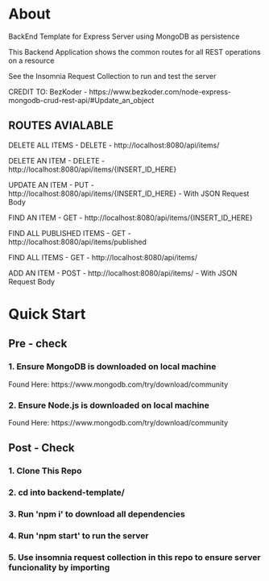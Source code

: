 <h1> About </h1>

BackEnd Template for Express Server using MongoDB as persistence

This Backend Application shows the common routes for all REST operations on a resource

See the Insomnia Request Collection to run and test the server

<p> CREDIT TO: BezKoder - https://www.bezkoder.com/node-express-mongodb-crud-rest-api/#Update_an_object </p>

<h2> ROUTES AVIALABLE </h2>
<p> DELETE ALL ITEMS - DELETE - http://localhost:8080/api/items/ </p>
<p> DELETE AN ITEM - DELETE - http://localhost:8080/api/items/{INSERT_ID_HERE} </p>
<p> UPDATE AN ITEM - PUT - http://localhost:8080/api/items/{INSERT_ID_HERE} - With JSON Request Body </p>
<p> FIND AN ITEM - GET - http://localhost:8080/api/items/{INSERT_ID_HERE} </p>
<p> FIND ALL PUBLISHED ITEMS - GET - http://localhost:8080/api/items/published </p>
<p> FIND ALL ITEMS - GET - http://localhost:8080/api/items/ </p>
<p> ADD AN ITEM - POST - http://localhost:8080/api/items/ - With JSON Request Body </p>

<h1> Quick Start </h1>

<h2> Pre - check </h2>
<h3>1. Ensure MongoDB is downloaded on local machine</h3>
<p>Found Here: https://www.mongodb.com/try/download/community </p>
<h3>2. Ensure Node.js is downloaded on local machine</h3>
<p>Found Here: https://www.mongodb.com/try/download/community  </p>

<h2> Post - Check </h2>
<h3>1.  Clone This Repo </h3>
<h3>2.  cd into backend-template/ </h3>
<h3>3.  Run 'npm i' to download all dependencies </h3>
<h3>4.  Run 'npm start' to run the server </h3>
<h3>5.  Use insomnia request collection in this repo to ensure server funcionality by importing</h3>